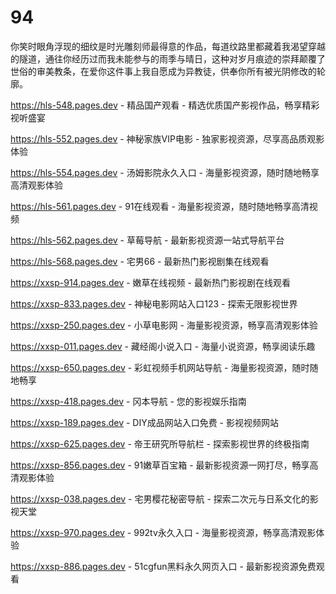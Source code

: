 # 94
你笑时眼角浮现的细纹是时光雕刻师最得意的作品，每道纹路里都藏着我渴望穿越的隧道，通往你经历过而我未能参与的雨季与晴日，这种对岁月痕迹的崇拜颠覆了世俗的审美教条，在爱你这件事上我自愿成为异教徒，供奉你所有被光阴修改的轮廓。

https://hls-548.pages.dev - 精品国产观看 - 精选优质国产影视作品，畅享精彩视听盛宴

https://hls-552.pages.dev - 神秘家族VIP电影 - 独家影视资源，尽享高品质观影体验

https://hls-554.pages.dev - 汤姆影院永久入口 - 海量影视资源，随时随地畅享高清观影体验

https://hls-561.pages.dev - 91在线观看 - 海量影视资源，随时随地畅享高清视频

https://hls-562.pages.dev - 草莓导航 - 最新影视资源一站式导航平台

https://hls-568.pages.dev - 宅男66 - 最新热门影视剧集在线观看

https://xxsp-914.pages.dev - 嫩草在线视频 - 最新热门影视剧在线观看

https://xxsp-833.pages.dev - 神秘电影网站入口123 - 探索无限影视世界

https://xxsp-250.pages.dev - 小草电影网 - 海量影视资源，畅享高清观影体验

https://xxsp-011.pages.dev - 藏经阁小说入口 - 海量小说资源，畅享阅读乐趣

https://xxsp-650.pages.dev - 彩虹视频手机网站导航 - 海量影视资源，随时随地畅享

https://xxsp-418.pages.dev - 冈本导航 - 您的影视娱乐指南

https://xxsp-189.pages.dev - DIY成品网站入口免费 - 影视视频网站

https://xxsp-625.pages.dev - 帝王研究所导航栏 - 探索影视世界的终极指南

https://xxsp-856.pages.dev - 91嫩草百宝箱 - 最新影视资源一网打尽，畅享高清观影体验

https://xxsp-038.pages.dev - 宅男樱花秘密导航 - 探索二次元与日系文化的影视天堂

https://xxsp-970.pages.dev - 992tv永久入口 - 海量影视资源，畅享高清观影体验

https://xxsp-886.pages.dev - 51cgfun黑料永久网页入口 - 最新影视资源免费观看
